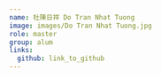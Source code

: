 ```yaml
---
name: 杜陳日祥 Do Tran Nhat Tuong 
image: images/Do Tran Nhat Tuong.jpg 
role: master
group: alum
links:
  github: link_to_github 
---
```

